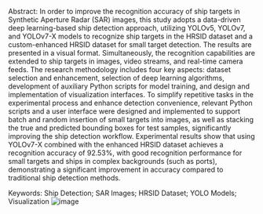 Abstract: In order to improve the recognition accuracy of ship targets in Synthetic Aperture Radar (SAR) images, this study adopts a data-driven deep learning-based ship detection approach, utilizing YOLOv5, YOLOv7, and YOLOv7-X models to recognize ship targets in the HRSID dataset and a custom-enhanced HRSID dataset for small target detection. The results are presented in a visual format. Simultaneously, the recognition capabilities are extended to ship targets in images, video streams, and real-time camera feeds. The research methodology includes four key aspects: dataset selection and enhancement, selection of deep learning algorithms, development of auxiliary Python scripts for model training, and design and implementation of visualization interfaces. To simplify repetitive tasks in the experimental process and enhance detection convenience, relevant Python scripts and a user interface were designed and implemented to support batch and random insertion of small targets into images, as well as stacking the true and predicted bounding boxes for test samples, significantly improving the ship detection workflow. Experimental results show that using YOLOv7-X combined with the enhanced HRSID dataset achieves a recognition accuracy of 92.53%, with good recognition performance for small targets and ships in complex backgrounds (such as ports), demonstrating a significant improvement in accuracy compared to traditional ship detection methods. 

Keywords: Ship Detection; SAR Images; HRSID Dataset; YOLO Models; Visualization
![image](https://github.com/user-attachments/assets/7dc3c44b-a55c-4bed-b2da-70f0d8a29b62)
